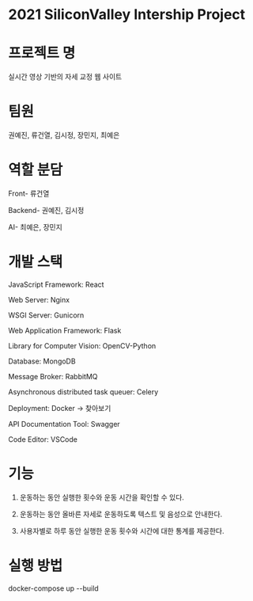 # 2021 SiliconValley Intership Project

# 프로젝트 명  
실시간 영상 기반의 자세 교정 웹 사이트
  
# 팀원
권예진, 류건열, 김시정, 장민지, 최예은

# 역할 분담  
Front- 류건열

Backend- 권예진, 김시정

AI- 최예은, 장민지 

# 개발 스택
JavaScript Framework: React

Web Server: Nginx

WSGI Server: Gunicorn

Web Application Framework: Flask

Library for Computer Vision: OpenCV-Python

Database: MongoDB

Message Broker: RabbitMQ

Asynchronous distributed task queuer: Celery

Deployment: Docker → 찾아보기

API Documentation Tool: Swagger

Code Editor: VSCode

# 기능  
1. 운동하는 동안 실행한 횟수와 운동 시간을 확인할 수 있다.

2. 운동하는 동안 올바른 자세로 운동하도록 텍스트 및 음성으로 안내한다.

3. 사용자별로 하루 동안 실행한 운동 횟수와 시간에 대한 통계를 제공한다.

# 실행 방법    
docker-compose up --build



